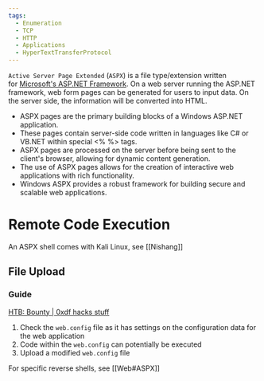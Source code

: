 ```yaml
---
tags:
  - Enumeration
  - TCP
  - HTTP
  - Applications
  - HyperTextTransferProtocol
---
```


`Active Server Page Extended` (`ASPX`) is a file type/extension written for [Microsoft's ASP.NET Framework](https://docs.microsoft.com/en-us/aspnet/overview). On a web server running the ASP.NET framework, web form pages can be generated for users to input data. On the server side, the information will be converted into HTML.

- ASPX pages are the primary building blocks of a Windows ASP.NET application.
- These pages contain server-side code written in languages like C# or VB.NET within special <% %> tags.
- ASPX pages are processed on the server before being sent to the client's browser, allowing for dynamic content generation.
- The use of ASPX pages allows for the creation of interactive web applications with rich functionality.
- Windows ASPX provides a robust framework for building secure and scalable web applications.

# Remote Code Execution

An ASPX shell comes with Kali Linux, see [[Nishang]]
## File Upload

### Guide

[HTB: Bounty | 0xdf hacks stuff](https://0xdf.gitlab.io/2018/10/27/htb-bounty.html#transferaspx--uploadedfiles)

1. Check the `web.config` file as it has settings on the configuration data for the web application
2. Code within the `web.config` can potentially be executed
3. Upload a modified `web.config` file

For specific reverse shells, see [[Web#ASPX]]
